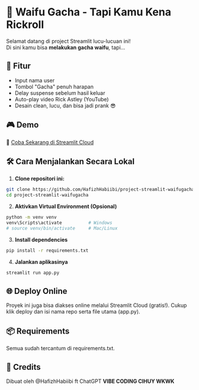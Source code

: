 # 🎰 Waifu Gacha - Tapi Kamu Kena Rickroll

Selamat datang di project Streamlit lucu-lucuan ini!  
Di sini kamu bisa **melakukan gacha waifu**, tapi...  

## 🚀 Fitur

- Input nama user
- Tombol "Gacha" penuh harapan
- Delay suspense sebelum hasil keluar
- Auto-play video Rick Astley (YouTube)
- Desain clean, lucu, dan bisa jadi prank 😎

## 🎮 Demo

🔗 [Coba Sekarang di Streamlit Cloud](https://piswaifugacha.streamlit.app/)  

## 🛠 Cara Menjalankan Secara Lokal

1. **Clone repositori ini:**

```bash
git clone https://github.com/HafizhHabiibi/project-streamlit-waifugacha.git
cd project-streamlit-waifugacha
```

2. **Aktivkan Virtual Environment (Opsional)**
   
```bash
python -m venv venv
venv\Scripts\activate          # Windows
# source venv/bin/activate     # Mac/Linux
```

3. **Install dependencies**
   
```bash
pip install -r requirements.txt
```

4. **Jalankan aplikasinya**
   
```bash
streamlit run app.py
```

## 🌐 Deploy Online
Proyek ini juga bisa diakses online melalui Streamlit Cloud (gratis!).
Cukup klik deploy dan isi nama repo serta file utama (app.py).

## 📦 Requirements
Semua sudah tercantum di requirements.txt.

## 🧠 Credits
Dibuat oleh @HafizhHabiibi ft ChatGPT **VIBE CODING CIHUY WKWK**
